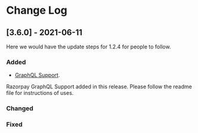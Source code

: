 
# Change Log

 
## [3.6.0] - 2021-06-11
  
Here we would have the update steps for 1.2.4 for people to follow.
 
### Added

- [GraphQL Support](https://github.com/razorpay/razorpay-magento/pull/240).

 Razorpay GraphQL Support added in this release. Please follow the readme file for instructions of uses. 
 
### Changed
  
 
### Fixed
 